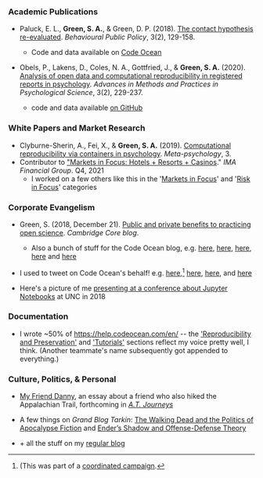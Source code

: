 ### Academic Publications

* Paluck, E. L., **Green, S. A.**, & Green, D. P. (2018). [The contact hypothesis re-evaluated](https://doi.org/10.1017/bpp.2018.25). _Behavioural Public Policy_, 3(2), 129-158.
  * Code and data available on [Code Ocean](https://doi.org/10.24433/CO.4024382.v7)

* Obels, P., Lakens, D., Coles, N. A., Gottfried, J., & **Green, S. A.** (2020). [Analysis of open data and computational reproducibility in registered reports in psychology](https://doi.org/10.1177/2515245920918872). _Advances in Methods and Practices in Psychological Science_, 3(2), 229-237.
  * code and data available [on GitHub](https://github.com/Lakens/reproducing_registered_reports)
  
### White Papers and Market Research
* Clyburne-Sherin, A., Fei, X., & **Green, S. A.** (2019). [Computational reproducibility via containers in psychology](https://open.lnu.se/index.php/metapsychology/article/view/892). _Meta-psychology_, 3.
* Contributor to ["Markets in Focus: Hotels + Resorts + Casinos](https://imacorp.com/wp-content/uploads/2022/01/Q4_MiF_Hospitality_012622.pdf)." _IMA Financial Group_. Q4, 2021 
  * I worked on a few others like this in the '[Markets in Focus](https://imacorp.com/markets-in-focus)' and '[Risk in Focus](https://imacorp.com/risk-in-focus/)' categories

### Corporate Evangelism
* Green, S. (2018, December 21). [Public and private benefits to practicing open science](https://www.cambridge.org/core/blog/2018/12/21/public-and-private-benefits-to-practicing-open-science). _Cambridge Core blog_. 
  * Also a bunch of stuff for the Code Ocean blog, e.g. [here](https://medium.com/codeocean/two-welcome-innovations-in-liu-and-salganik-2019-successes-and-struggles-with-computational-b4ef1a4311f2), [here](https://medium.com/codeocean/five-reproducibility-lessons-from-a-year-of-reviewing-compute-capsules-de71729ebd8a), [here](https://medium.com/codeocean/nature-journals-pilot-with-code-ocean-a-developer-advocate-s-perspective-d1f9f35f896e), [here](https://medium.com/codeocean/multiple-languages-in-a-single-compute-capsule-e71719e448ab) and [here](https://medium.com/codeocean/stata-on-code-ocean-the-case-of-meta-ado-ac9c32be338a)
  
* I used to tweet on Code Ocean's behalf! e.g. [here](https://twitter.com/CodeOceanHQ/status/989193597294665729),[^*] [here](https://twitter.com/CodeOceanHQ/status/1024382224844632064), [here](https://twitter.com/CodeOceanHQ/status/1024382224844632064), and [here](https://twitter.com/CodeOceanHQ/status/1001494141031809034)

* Here's a picture of me [presenting at a conference about Jupyter Notebooks](https://twitter.com/GinnyGhezzo/status/1062409577101172736/photo/1) at UNC in 2018

### Documentation
* I wrote ~50% of https://help.codeocean.com/en/ -- the  ['Reproducibility and Preservation'](https://help.codeocean.com/en/collections/500077-reproducibility-and-preservation) and ['Tutorials'](https://help.codeocean.com/en/collections/1910642-tutorials) sections reflect my voice pretty well, I think. (Another teammate's name subsequently got appended to everything.)

### Culture, Politics, & Personal

* [My Friend Danny](https://docs.google.com/document/d/1FUpcjY4RuwKT5SYRzrbtNEfBROIv4ZIwfWjWxQ6UPQk/edit?usp=sharing), an essay about a friend who also hiked the Appalachian Trail, forthcoming in [_A.T. Journeys_](https://appalachiantrail.org/news-events/a-t-journeys-magazine/)

* A few things on _Grand Blog Tarkin_: [The Walking Dead and the Politics of Apocalypse Fiction](https://blogtarkin.wordpress.com/2014/12/01/the-walking-dead-and-the-politics-of-apocalypse-fiction/) and [Ender’s Shadow and Offense-Defense Theory](https://blogtarkin.wordpress.com/2013/11/01/enders-shadow-and-offense-defense-theory/)

* \+ all the stuff on my [regular blog](https://setharielgreen.com/blog/)

[^*]: (This was part of a [coordinated campaign](https://twitter.com/search?lang=en&q=(%23shareyourcode)%20until%3A2018-04-26%20since%3A2018-04-24&src=typed_query).